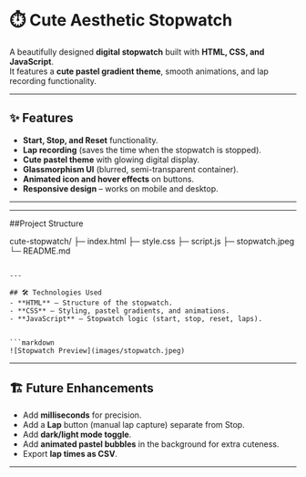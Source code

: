 # ⏱️ Cute Aesthetic Stopwatch

A beautifully designed **digital stopwatch** built with **HTML, CSS, and JavaScript**.  
It features a **cute pastel gradient theme**, smooth animations, and lap recording functionality.

---

## ✨ Features
- **Start, Stop, and Reset** functionality.
- **Lap recording** (saves the time when the stopwatch is stopped).
- **Cute pastel theme** with glowing digital display.
- **Glassmorphism UI** (blurred, semi-transparent container).
- **Animated icon and hover effects** on buttons.
- **Responsive design** – works on mobile and desktop.
---

---

##Project Structure


cute-stopwatch/
├─ index.html
├─ style.css
├─ script.js
├─ stopwatch.jpeg        
└─ README.md
```

---

## 🛠️ Technologies Used
- **HTML** – Structure of the stopwatch.
- **CSS** – Styling, pastel gradients, and animations.
- **JavaScript** – Stopwatch logic (start, stop, reset, laps).


```markdown
![Stopwatch Preview](images/stopwatch.jpeg)
```

---

## 🏗️ Future Enhancements
- Add **milliseconds** for precision.
- Add a **Lap** button (manual lap capture) separate from Stop.
- Add **dark/light mode toggle**.
- Add **animated pastel bubbles** in the background for extra cuteness.
- Export **lap times as CSV**.

---



